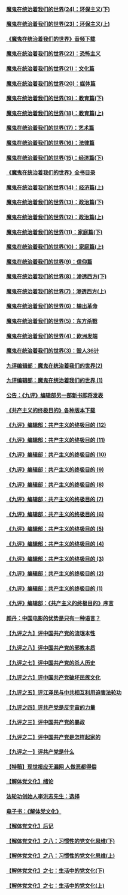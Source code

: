 #### [魔鬼在统治着我们的世界(24)：环保主义(下)](../pages/nsc422/n10695307.md?t=10070331) 

#### [魔鬼在统治着我们的世界(23)：环保主义(上)](../pages/nsc422/n10688613.md?t=10070331) 

#### [《魔鬼在统治着我们的世界》音频下载](../pages/nsc422/n10635553.md?t=10070331) 

#### [魔鬼在统治着我们的世界(22)：恐怖主义](../pages/nsc422/n10614727.md?t=10070331) 

#### [魔鬼在统治着我们的世界(21)：文化篇](../pages/nsc422/n10597706.md?t=10070331) 

#### [魔鬼在统治着我们的世界(20)：媒体篇](../pages/nsc422/n10586579.md?t=10070331) 

#### [魔鬼在统治着我们的世界(19)：教育篇(下)](../pages/nsc422/n10564808.md?t=10070331) 

#### [魔鬼在统治着我们的世界(18)：教育篇(上)](../pages/nsc422/n10526970.md?t=10070331) 

#### [魔鬼在统治着我们的世界(17)：艺术篇](../pages/nsc422/n10499093.md?t=10070331) 

#### [魔鬼在统治着我们的世界(16)：法律篇](../pages/nsc422/n10485969.md?t=10070331) 

#### [魔鬼在统治着我们的世界(15)：经济篇(下)](../pages/nsc422/n10469975.md?t=10070331) 

#### [《魔鬼在统治着我们的世界》全书目录](../pages/nsc422/n10464261.md?t=10070331) 

#### [魔鬼在统治着我们的世界(14)：经济篇(上)](../pages/nsc422/n10457370.md?t=10070331) 

#### [魔鬼在统治着我们的世界(13)：政治篇(下)](../pages/nsc422/n10448270.md?t=10070331) 

#### [魔鬼在统治着我们的世界(12)：政治篇(上)](../pages/nsc422/n10444576.md?t=10070331) 

#### [魔鬼在统治着我们的世界(11)：家庭篇(下)](../pages/nsc422/n10440961.md?t=10070331) 

#### [魔鬼在统治着我们的世界(10)：家庭篇(上)](../pages/nsc422/n10435448.md?t=10070331) 

#### [魔鬼在统治着我们的世界(9)：信仰篇](../pages/nsc422/n10432159.md?t=10070331) 

#### [魔鬼在统治着我们的世界(8)：渗透西方(下)](../pages/nsc422/n10429603.md?t=10070331) 

#### [魔鬼在统治着我们的世界(7)：渗透西方(上)](../pages/nsc422/n10426013.md?t=10070331) 

#### [魔鬼在统治着我们的世界(6)：输出革命](../pages/nsc422/n10421536.md?t=10070331) 

#### [魔鬼在统治着我们的世界(5)：东方杀戮](../pages/nsc422/n10417707.md?t=10070331) 

#### [魔鬼在统治着我们的世界(4)：欧洲发端](../pages/nsc422/n10414890.md?t=10070331) 

#### [魔鬼在统治着我们的世界(3)：毁人36计](../pages/nsc422/n10411583.md?t=10070331) 

#### [九评编辑部：魔鬼在统治着我们的世界(2)](../pages/nsc422/n10410036.md?t=10070331) 

#### [九评编辑部：魔鬼在统治着我们的世界 (1)](../pages/nsc422/n10406825.md?t=10070331) 

#### [公告：《九评》编辑部另一部新书即将发表](../pages/nsc422/n10405104.md?t=10070331) 

#### [《共产主义的终极目的》各种版本下载](../pages/nsc422/n10022138.md?t=10070331) 

#### [《九评》编辑部：共产主义的终极目的 (12)](../pages/nsc422/n9933272.md?t=10070331) 

#### [《九评》编辑部：共产主义的终极目的 (11)](../pages/nsc422/n9924973.md?t=10070331) 

#### [《九评》编辑部：共产主义的终极目的 (10)](../pages/nsc422/n9920883.md?t=10070331) 

#### [《九评》编辑部：共产主义的终极目的 (9)](../pages/nsc422/n9916363.md?t=10070331) 

#### [《九评》编辑部：共产主义的终极目的 (8)](../pages/nsc422/n9912488.md?t=10070331) 

#### [《九评》编辑部：共产主义的终极目的 (7)](../pages/nsc422/n9901176.md?t=10070331) 

#### [《九评》编辑部：共产主义的终极目的 (6)](../pages/nsc422/n9899359.md?t=10070331) 

#### [《九评》编辑部：共产主义的终极目的 (5)](../pages/nsc422/n9893174.md?t=10070331) 

#### [《九评》编辑部：共产主义的终极目的 (4)](../pages/nsc422/n9891246.md?t=10070331) 

#### [《九评》编辑部：共产主义的终极目的 (3)](../pages/nsc422/n9879879.md?t=10070331) 

#### [《九评》编辑部：共产主义的终极目的 (2)](../pages/nsc422/n9876205.md?t=10070331) 

#### [《九评》编辑部：共产主义的终极目的 (1)](../pages/nsc422/n9865857.md?t=10070331) 

#### [《九评》编辑部：《共产主义的终极目的》序言](../pages/nsc422/n9862666.md?t=10070331) 

#### [颜丹：中国电影的优势是只有一种语言？](../pages/nsc422/n9583062.md?t=10070331) 

#### [【九评之九】评中国共产党的流氓本性](../pages/nsc422/n737542.md?t=10070331) 

#### [【九评之八】评中国共产党的邪教本质](../pages/nsc422/n735942.md?t=10070331) 

#### [【九评之七】评中国共产党的杀人历史](../pages/nsc422/n733806.md?t=10070331) 

#### [【九评之六】评中国共产党破坏民族文化](../pages/nsc422/n731667.md?t=10070331) 

#### [【九评之五】评江泽民与中共相互利用迫害法轮功](../pages/nsc422/n730058.md?t=10070331) 

#### [【九评之四】评共产党是反宇宙的力量](../pages/nsc422/n727814.md?t=10070331) 

#### [【九评之三】评中国共产党的暴政](../pages/nsc422/n725597.md?t=10070331) 

#### [【九评之二】评中国共产党是怎样起家的](../pages/nsc422/n723946.md?t=10070331) 

#### [【九评之一】评共产党是什么](../pages/nsc422/n722529.md?t=10070331) 

#### [【特稿】现世报应无漏网 人做恶都得偿](../pages/nsc422/n4215167.md?t=10070331) 

#### [【解体党文化】绪论](../pages/nsc422/n1449356.md?t=10070331) 

#### [法轮功创始人李洪志先生：选择](../pages/nsc422/n3580738.md?t=10070331) 

#### [电子书：《解体党文化》](../pages/nsc422/n1573484.md?t=10070331) 

#### [【解体党文化】后记](../pages/nsc422/n1531999.md?t=10070331) 

#### [【解体党文化】之八：习惯性的党文化思维(下)](../pages/nsc422/n1526477.md?t=10070331) 

#### [【解体党文化】之八：习惯性的党文化思维(上)](../pages/nsc422/n1520631.md?t=10070331) 

#### [【解体党文化】之七：生活中的党文化(下)](../pages/nsc422/n1513446.md?t=10070331) 

#### [【解体党文化】之七：生活中的党文化(上)](../pages/nsc422/n1509358.md?t=10070331) 

